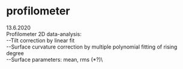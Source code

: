 # profilometer
13.6.2020\
Profilometer 2D data-analysis:\
--Tilt correction by linear fit\
--Surface curvature correction by multiple polynomial fitting of rising degree\
--Surface parameters: mean, rms (*?)\


